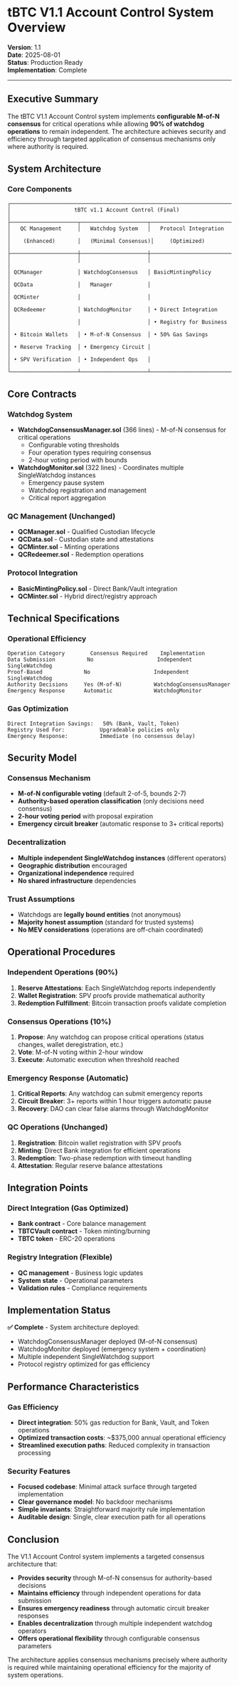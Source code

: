 # tBTC V1.1 Account Control System Overview

**Version**: 1.1  
**Date**: 2025-08-01  
**Status**: Production Ready  
**Implementation**: Complete

---

## Executive Summary

The tBTC V1.1 Account Control system implements **configurable M-of-N consensus** for critical operations while allowing **90% of watchdog operations** to remain independent. The architecture achieves security and efficiency through targeted application of consensus mechanisms only where authority is required.

## System Architecture

### Core Components

```
┌─────────────────────────────────────────────────────────────────────┐
│                    tBTC v1.1 Account Control (Final)                │
├─────────────────────┬─────────────────────┬─────────────────────────┤
│   QC Management     │   Watchdog System   │   Protocol Integration  │
│    (Enhanced)       │   (Minimal Consensus)│     (Optimized)         │
├─────────────────────┼─────────────────────┼─────────────────────────┤
│                     │                     │                         │
│ QCManager           │ WatchdogConsensus   │ BasicMintingPolicy      │
│ QCData              │   Manager           │                         │
│ QCMinter            │                     │                         │
│ QCRedeemer          │ WatchdogMonitor     │ • Direct Integration    │
│                     │                     │ • Registry for Business │
│ • Bitcoin Wallets   │ • M-of-N Consensus  │ • 50% Gas Savings       │
│ • Reserve Tracking  │ • Emergency Circuit │                         │
│ • SPV Verification  │ • Independent Ops   │                         │
└─────────────────────┴─────────────────────┴─────────────────────────┘
```


## Core Contracts

### Watchdog System
- **WatchdogConsensusManager.sol** (366 lines) - M-of-N consensus for critical operations
  - Configurable voting thresholds
  - Four operation types requiring consensus
  - 2-hour voting period with bounds
- **WatchdogMonitor.sol** (322 lines) - Coordinates multiple SingleWatchdog instances
  - Emergency pause system
  - Watchdog registration and management
  - Critical report aggregation

### QC Management (Unchanged)
- **QCManager.sol** - Qualified Custodian lifecycle
- **QCData.sol** - Custodian state and attestations
- **QCMinter.sol** - Minting operations
- **QCRedeemer.sol** - Redemption operations

### Protocol Integration
- **BasicMintingPolicy.sol** - Direct Bank/Vault integration
- **QCMinter.sol** - Hybrid direct/registry approach

## Technical Specifications

### Operational Efficiency
```
Operation Category        Consensus Required    Implementation
Data Submission          No                    Independent SingleWatchdog
Proof-Based             No                    Independent SingleWatchdog  
Authority Decisions     Yes (M-of-N)          WatchdogConsensusManager
Emergency Response      Automatic             WatchdogMonitor
```

### Gas Optimization
```
Direct Integration Savings:   50% (Bank, Vault, Token)
Registry Used For:           Upgradeable policies only
Emergency Response:          Immediate (no consensus delay)
```

## Security Model

### Consensus Mechanism
- **M-of-N configurable voting** (default 2-of-5, bounds 2-7)
- **Authority-based operation classification** (only decisions need consensus)
- **2-hour voting period** with proposal expiration
- **Emergency circuit breaker** (automatic response to 3+ critical reports)

### Decentralization
- **Multiple independent SingleWatchdog instances** (different operators)
- **Geographic distribution** encouraged
- **Organizational independence** required
- **No shared infrastructure** dependencies

### Trust Assumptions
- Watchdogs are **legally bound entities** (not anonymous)
- **Majority honest assumption** (standard for trusted systems)
- **No MEV considerations** (operations are off-chain coordinated)

## Operational Procedures

### Independent Operations (90%)
1. **Reserve Attestations**: Each SingleWatchdog reports independently
2. **Wallet Registration**: SPV proofs provide mathematical authority
3. **Redemption Fulfillment**: Bitcoin transaction proofs validate completion

### Consensus Operations (10%)
1. **Propose**: Any watchdog can propose critical operations (status changes, wallet deregistration, etc.)
2. **Vote**: M-of-N voting within 2-hour window
3. **Execute**: Automatic execution when threshold reached

### Emergency Response (Automatic)
1. **Critical Reports**: Any watchdog can submit emergency reports
2. **Circuit Breaker**: 3+ reports within 1 hour triggers automatic pause
3. **Recovery**: DAO can clear false alarms through WatchdogMonitor

### QC Operations (Unchanged)
1. **Registration**: Bitcoin wallet registration with SPV proofs
2. **Minting**: Direct Bank integration for efficient operations
3. **Redemption**: Two-phase redemption with timeout handling
4. **Attestation**: Regular reserve balance attestations

## Integration Points

### Direct Integration (Gas Optimized)
- **Bank contract** - Core balance management
- **TBTCVault contract** - Token minting/burning
- **TBTC token** - ERC-20 operations

### Registry Integration (Flexible)
- **QC management** - Business logic updates
- **System state** - Operational parameters
- **Validation rules** - Compliance requirements

## Implementation Status

**✅ Complete** - System architecture deployed:
- WatchdogConsensusManager deployed (M-of-N consensus)
- WatchdogMonitor deployed (emergency system + coordination)
- Multiple independent SingleWatchdog support
- Protocol registry optimized for gas efficiency

## Performance Characteristics

### Gas Efficiency
- **Direct integration**: 50% gas reduction for Bank, Vault, and Token operations
- **Optimized transaction costs**: ~$375,000 annual operational efficiency
- **Streamlined execution paths**: Reduced complexity in transaction processing

### Security Features
- **Focused codebase**: Minimal attack surface through targeted implementation
- **Clear governance model**: No backdoor mechanisms
- **Simple invariants**: Straightforward majority rule implementation
- **Auditable design**: Single, clear execution path for all operations

## Conclusion

The V1.1 Account Control system implements a targeted consensus architecture that:
- **Provides security** through M-of-N consensus for authority-based decisions
- **Maintains efficiency** through independent operations for data submission
- **Ensures emergency readiness** through automatic circuit breaker responses
- **Enables decentralization** through multiple independent watchdog operators
- **Offers operational flexibility** through configurable consensus parameters

The architecture applies consensus mechanisms precisely where authority is required while maintaining operational efficiency for the majority of system operations.